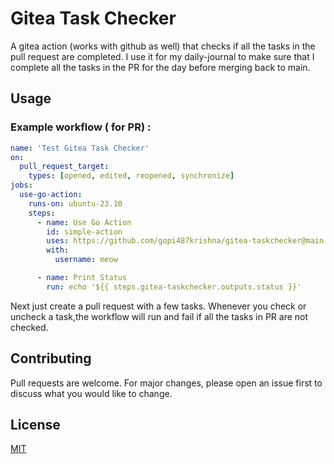 # Gitea Task Checker

A gitea action (works with github as well) that checks if all the tasks in the pull request are completed. I use it for my daily-journal to make sure that I complete all the tasks in the PR for the day before merging back to main.

## Usage

### Example workflow ( for PR) :
```yaml
name: 'Test Gitea Task Checker'
on:
  pull_request_target:
    types: [opened, edited, reopened, synchronize]
jobs:
  use-go-action:
    runs-on: ubuntu-23.10
    steps:
      - name: Use Go Action  
        id: simple-action
        uses: https://github.com/gopi487krishna/gitea-taskchecker@main
        with:
          username: meow

      - name: Print Status
        run: echo '${{ steps.gitea-taskchecker.outputs.status }}'
```
Next just create a pull request with a few tasks. Whenever you check or uncheck a task,the workflow will run and fail if all the tasks in PR are not checked.


## Contributing

Pull requests are welcome. For major changes, please open an issue first
to discuss what you would like to change.


## License

[MIT](https://choosealicense.com/licenses/mit/)
